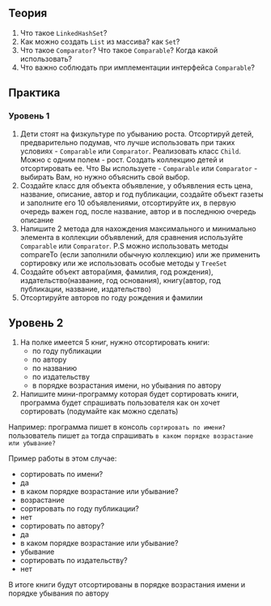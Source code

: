 ## Теория

1. Что такое `LinkedHashSet`?
2. Как можно создать `List` из массива? как `Set`?
3. Что такое `Comparator`? Что такое `Comparable`? Когда какой использовать?
4. Что важно соблюдать при имплементации интерфейса `Comparable`?
## Практика
### Уровень 1
1. Дети стоят на физкультуре по убыванию роста. Отсортируй детей, предварительно подумав, что лучше использовать при таких условиях - `Comparable` или `Comparator`.
   Реализовать класс `Child`. Можно с одним полем - рост. Создать коллекцию детей и отсортировать ее. Что Вы используете - `Comparable` или `Comparator` - выбирать Вам, но нужно объяснить свой выбор. 
2. Создайте класс для объекта объявление, у объявления есть цена, название, описание, автор и год публикации, создайте объект газеты и заполните его 10 объявлениями, отсортируйте их, в первую очередь важен год, после название, автор и в последнюю очередь описание 
3. Напишите 2 метода для нахождения максимального и минимально элемента в коллекции объявлений, для сравнения используйте `Comparable` или `Comparator`. P.S можно использовать методы compareTo (если заполнили обычную коллекцию) или же применить сортировку или же использовать особые методы у `TreeSet`
4. Создайте объект автора(имя, фамилия, год рождения), издательство(название, год основания), книгу(автор, год публикации, название, издательство)
5. Отсортируйте авторов по году рождения и фамилии
## Уровень 2

1. На полке имеется 5 книг, нужно отсортировать книги:
   - по году публикации
   - по автору
   - по названию
   - по издательству
   - в порядке возрастания имени, но убывания по автору 
2. Напишите мини-программу которая будет сортировать книги, программа будет спрашивать пользователя как он хочет сортировать (подумайте как можно сделать)

Например:
программа пишет в консоль `сортировать по имени?`
пользователь пишет `да` тогда спрашивать `в каком порядке возрастание или убывание?`

Пример работы в этом случае:
   - сортировать по имени?
   - да
   - в каком порядке возрастание или убывание?
   - возрастание
   - сортировать по году публикации?
   - нет
   - сортировать по автору?
   - да
   - в каком порядке возрастание или убывание?
   - убывание
   - сортировать по издательству?
   - нет
   
   В итоге книги будут отсортированы в порядке возрастания имени и порядке убывания по автору


